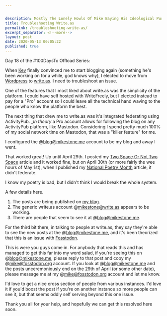 ```yaml
---


description: Mostly The Lonely Howls Of Mike Baying His Ideological Purity At The Moon
title: Troubleshooting Write.as
permalink: /troubleshooting-write-as/
excerpt_separator: <!--more-->
layout: post
date: 2020-05-13 00:05:22
published: true
---
```


Day 18 of the #100DaysTo Offload Series:

When [Kev](https://fosstodon.org/@kev) finally convinced me to start blogging again (something he's been working on for a while, god knows why), I elected to move from [Wordpress](https://wordpress.org) to [write.as](https://write.as). I need to troubleshoot an issue.

<!--more-->

One of the features that I most liked about write.as was the simplicity of the platform. I could have self hosted with WriteFreely, but I elected instead to pay for a "Pro" account so I could leave all the technical hand waving to the people who know the platform the best. 

The next thing that drew me to write.as was it's integrated federating using ActivityPub. __In theory_ a Pro account allows for following the blog on any ActivityPub platform, like Mastodon. Considering I spend pretty much 100% of my social network time on Mastodon, that was a "killer feature" for me.

I configured the @blog@mikestone.me account to be my blog and away I went.

That worked great! Up until April 29th. I posted my [Two Space Or Not Two Space](https://mikestone.me/two-space-or-not-two-space-day-5) article and it worked fine, but on April 30th (or more fairly the wee hours of May 1st), when I published my [National Poetry Month](https://mikestone.me/national-poetry-month) article, it didn't federate.

I know my poetry is bad, but I didn't think I would break the whole system.

A few details here.

1. The posts are being published on [my blog](https://mikestone.me). 
2. The generic write.as account @mikestone@write.as appears to be working.
3. There are people that seem to see it at @blog@mikestone.me.

For the third bit there, in talking to people at write.as, they say they're able to see the new posts at the @blog@mikestone.me, and it's been theorized that this is an issue with [Fosstodon](https://fosstodon.org). 

This is were you guys come in. For anybody that reads this and has managed to get this far into my word salad, if you're seeing this on @blog@mikestone.me, please reply to that post and copy my @mike@fosstodon.org account. If you look at @blog@mikestone.me and the posts unceremoniously end on the 29th of April (or some other date), please message me at my @mike@fosstodon.org account and let me know. 

I'd love to get a nice cross section of people from various instances. I'd love it if you'd boost the post if you're on another instance so more people can see it, but that seems oddly self serving beyond this one issue. 

Thank you all for your help, and hopefully we can get this resolved here soon.